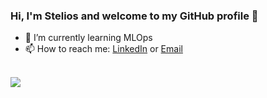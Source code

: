 ### Hi, I'm Stelios and welcome to my GitHub profile 👋


- 🌱 I’m currently learning MLOps
- 📫 How to reach me: [LinkedIn](www.linkedin.com/in/stelios-giannikis) or [Email](steliosgiannik@gmail.com)

<br>

<img src="https://github-readme-stats.vercel.app/api?username=SteliosGian&&show_icons=true&title_color=ffba2c&icon_color=bb2aacf&text_color=daf7dc&bg_color=191919">
